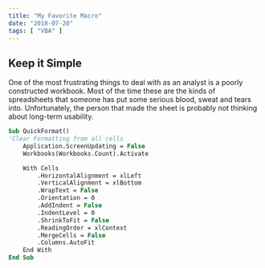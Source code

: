 ```yaml
---
title: "My Favorite Macro"
date: "2018-07-20"
tags: [ "VBA" ]
---
```


## Keep it Simple

One of the most frustrating things to deal with as an analyst is a poorly constructed workbook. Most of the time these are the kinds of spreadsheets that someone has put some serious blood, sweat and tears into. Unfortunately, the person that made the sheet is probably not thinking about long-term usability.

```vb
Sub QuickFormat()
'Clear Formatting from all cells
    Application.ScreenUpdating = False
    Workbooks(Workbooks.Count).Activate

    With Cells
        .HorizontalAlignment = xlLeft
        .VerticalAlignment = xlBottom
        .WrapText = False
        .Orientation = 0
        .AddIndent = False
        .IndentLevel = 0
        .ShrinkToFit = False
        .ReadingOrder = xlContext
        .MergeCells = False
        .Columns.AutoFit
    End With
End Sub
```